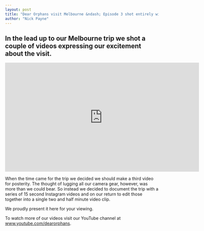 ```yaml
---
layout: post
title: "Dear Orphans visit Melbourne &ndash; Episode 3 shot entirely with Instagram"
author: "Nick Payne"
---
```


## In the lead up to our Melbourne trip we shot a couple of videos expressing our excitement about the visit.

<div class="flex-video">
  <iframe width="637" height="358" src="https://www.youtube.com/embed/o1JqNqq860Y?list=SPB-WL9H_OUnV-SMN0etjkHS6qZ-lv40jd" frameborder="0" allowfullscreen></iframe>
</div>

<p>When the time came for the trip we decided we should make a third video for posterity. The thought of lugging all our camera gear, however, was more than we could bear. So instead we decided to document the trip with a series of 15 second Instagram videos and on our return to edit those together into a single two and half minute video clip.</p>
<p>We proudly present it here for your viewing.</p>
<p>To watch more of our videos visit our YouTube channel at <a class="external" title="Dear Orphans YouTube channel" href="http://www.youtube.com/dearorphans" target="_blank">www.youtube.com/dearorphans</a>.</p>

